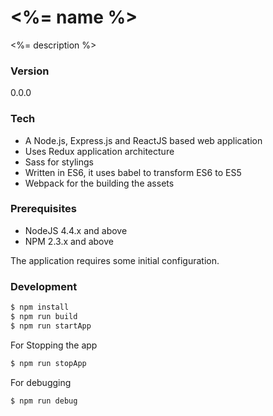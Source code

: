 # <%= name %>
<%= description %>

### Version
0.0.0

### Tech

 * A Node.js, Express.js and ReactJS based web application
 * Uses Redux application architecture
 * Sass for stylings
 * Written in ES6, it uses babel to transform ES6 to ES5
 * Webpack for the building the assets

### Prerequisites

 * NodeJS 4.4.x and above
 * NPM 2.3.x and above

The application requires some initial configuration.

### Development

```sh
$ npm install
$ npm run build
$ npm run startApp
```
For Stopping the app

```sh
$ npm run stopApp
```

For debugging

```sh
$ npm run debug
```


